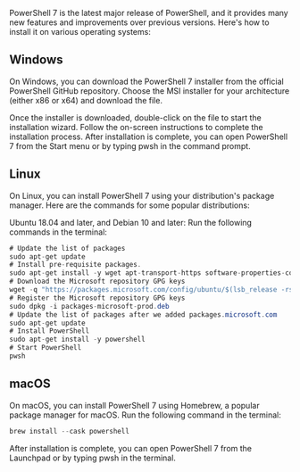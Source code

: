 PowerShell 7 is the latest major release of PowerShell, and it provides many new features and improvements over previous versions. Here's how to install it on various operating systems:

## Windows
On Windows, you can download the PowerShell 7 installer from the official PowerShell GitHub repository. Choose the MSI installer for your architecture (either x86 or x64) and download the file.

Once the installer is downloaded, double-click on the file to start the installation wizard. Follow the on-screen instructions to complete the installation process. After installation is complete, you can open PowerShell 7 from the Start menu or by typing pwsh in the command prompt.

## Linux
On Linux, you can install PowerShell 7 using your distribution's package manager. Here are the commands for some popular distributions:

Ubuntu 18.04 and later, and Debian 10 and later: Run the following commands in the terminal:

``` csharp
# Update the list of packages
sudo apt-get update
# Install pre-requisite packages.
sudo apt-get install -y wget apt-transport-https software-properties-common
# Download the Microsoft repository GPG keys
wget -q "https://packages.microsoft.com/config/ubuntu/$(lsb_release -rs)/packages-microsoft-prod.deb"
# Register the Microsoft repository GPG keys
sudo dpkg -i packages-microsoft-prod.deb
# Update the list of packages after we added packages.microsoft.com
sudo apt-get update
# Install PowerShell
sudo apt-get install -y powershell
# Start PowerShell
pwsh

```


## macOS
On macOS, you can install PowerShell 7 using Homebrew, a popular package manager for macOS. Run the following command in the terminal:

``` csharp
brew install --cask powershell
```

After installation is complete, you can open PowerShell 7 from the Launchpad or by typing pwsh in the terminal.